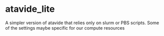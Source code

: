 # atavide_lite
A simpler version of atavide that relies only on slurm or PBS scripts. Some of the settings maybe specific for our compute resources
